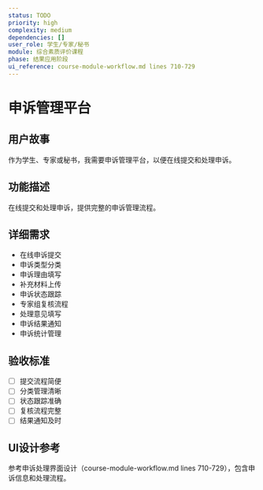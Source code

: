 ```yaml
---
status: TODO
priority: high
complexity: medium
dependencies: []
user_role: 学生/专家/秘书
module: 综合素质评价课程
phase: 结果应用阶段
ui_reference: course-module-workflow.md lines 710-729
---
```


# 申诉管理平台

## 用户故事
作为学生、专家或秘书，我需要申诉管理平台，以便在线提交和处理申诉。

## 功能描述
在线提交和处理申诉，提供完整的申诉管理流程。

## 详细需求
- 在线申诉提交
- 申诉类型分类
- 申诉理由填写
- 补充材料上传
- 申诉状态跟踪
- 专家组复核流程
- 处理意见填写
- 申诉结果通知
- 申诉统计管理

## 验收标准
- [ ] 提交流程简便
- [ ] 分类管理清晰
- [ ] 状态跟踪准确
- [ ] 复核流程完整
- [ ] 结果通知及时

## UI设计参考
参考申诉处理界面设计（course-module-workflow.md lines 710-729），包含申诉信息和处理流程。